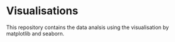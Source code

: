 # Visualisations
This repository contains the data analsis using the visualisation by matplotlib and seaborn.
